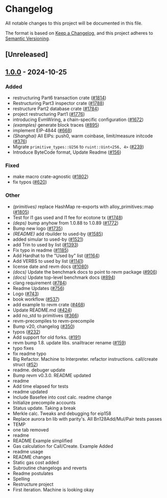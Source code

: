 # Changelog

All notable changes to this project will be documented in this file.

The format is based on [Keep a Changelog](https://keepachangelog.com/en/1.0.0/),
and this project adheres to [Semantic Versioning](https://semver.org/spec/v2.0.0.html).

## [Unreleased]

## [1.0.0](https://github.com/alessandromazza98/revm/releases/tag/revm-optimism-v1.0.0) - 2024-10-25

### Added

- restructuring Part6 transaction crate ([#1814](https://github.com/alessandromazza98/revm/pull/1814))
- Restructuring Part3 inspector crate ([#1788](https://github.com/alessandromazza98/revm/pull/1788))
- restructure Part2 database crate ([#1784](https://github.com/alessandromazza98/revm/pull/1784))
- project restructuring Part1 ([#1776](https://github.com/alessandromazza98/revm/pull/1776))
- introducing EvmWiring, a chain-specific configuration ([#1672](https://github.com/alessandromazza98/revm/pull/1672))
- *(examples)* generate block traces ([#895](https://github.com/alessandromazza98/revm/pull/895))
- implement EIP-4844 ([#668](https://github.com/alessandromazza98/revm/pull/668))
- *(Shanghai)* All EIPs: push0, warm coinbase, limit/measure initcode ([#376](https://github.com/alessandromazza98/revm/pull/376))
- Migrate `primitive_types::U256` to `ruint::Uint<256, 4>` ([#239](https://github.com/alessandromazza98/revm/pull/239))
- Introduce ByteCode format, Update Readme ([#156](https://github.com/alessandromazza98/revm/pull/156))

### Fixed

- make macro crate-agnostic ([#1802](https://github.com/alessandromazza98/revm/pull/1802))
- fix typos ([#620](https://github.com/alessandromazza98/revm/pull/620))

### Other

- *(primitives)* replace HashMap re-exports with alloy_primitives::map ([#1805](https://github.com/alessandromazza98/revm/pull/1805))
- Test for l1 gas used and l1 fee for ecotone tx ([#1748](https://github.com/alessandromazza98/revm/pull/1748))
- *(deps)* bump anyhow from 1.0.88 to 1.0.89 ([#1772](https://github.com/alessandromazza98/revm/pull/1772))
- Bump new logo ([#1735](https://github.com/alessandromazza98/revm/pull/1735))
- *(README)* add rbuilder to used-by ([#1585](https://github.com/alessandromazza98/revm/pull/1585))
- added simular to used-by ([#1521](https://github.com/alessandromazza98/revm/pull/1521))
- add Trin to used by list ([#1393](https://github.com/alessandromazza98/revm/pull/1393))
- Fix typo in readme ([#1185](https://github.com/alessandromazza98/revm/pull/1185))
- Add Hardhat to the "Used by" list ([#1164](https://github.com/alessandromazza98/revm/pull/1164))
- Add VERBS to used by list ([#1141](https://github.com/alessandromazza98/revm/pull/1141))
- license date and revm docs ([#1080](https://github.com/alessandromazza98/revm/pull/1080))
- *(docs)* Update the benchmark docs to point to revm package ([#906](https://github.com/alessandromazza98/revm/pull/906))
- *(docs)* Update top-level benchmark docs ([#894](https://github.com/alessandromazza98/revm/pull/894))
- clang requirement ([#784](https://github.com/alessandromazza98/revm/pull/784))
- Readme Updates ([#756](https://github.com/alessandromazza98/revm/pull/756))
- Logo ([#743](https://github.com/alessandromazza98/revm/pull/743))
- book workflow ([#537](https://github.com/alessandromazza98/revm/pull/537))
- add example to revm crate ([#468](https://github.com/alessandromazza98/revm/pull/468))
- Update README.md ([#424](https://github.com/alessandromazza98/revm/pull/424))
- add no_std to primitives ([#366](https://github.com/alessandromazza98/revm/pull/366))
- revm-precompiles to revm-precompile
- Bump v20, changelog ([#350](https://github.com/alessandromazza98/revm/pull/350))
- typos ([#232](https://github.com/alessandromazza98/revm/pull/232))
- Add support for old forks. ([#191](https://github.com/alessandromazza98/revm/pull/191))
- revm bump 1.8. update libs. snailtracer rename ([#159](https://github.com/alessandromazza98/revm/pull/159))
- typo fixes
- fix readme typo
- Big Refactor. Machine to Interpreter. refactor instructions. call/create struct ([#52](https://github.com/alessandromazza98/revm/pull/52))
- readme. debuger update
- Bump revm v0.3.0. README updated
- readme
- Add time elapsed for tests
- readme updated
- Include Basefee into cost calc. readme change
- Initialize precompile accounts
- Status update. Taking a break
- Merkle calc. Tweaks and debugging for eip158
- Replace aurora bn lib with parity's. All Bn128Add/Mul/Pair tests passes
- TEMP
- one tab removed
- readme
- README Example simplified
- Gas calculation for Call/Create. Example Added
- readme usage
- README changes
- Static gas cost added
- Subroutine changelogs and reverts
- Readme postulates
- Spelling
- Restructure project
- First iteration. Machine is looking okay
